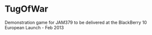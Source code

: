 TugOfWar
========

Demonstration game for JAM379 to be delivered at the BlackBerry 10 European Launch - Feb 2013